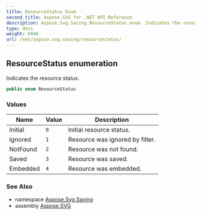 ```yaml
---
title: ResourceStatus Enum
second_title: Aspose.SVG for .NET API Reference
description: Aspose.Svg.Saving.ResourceStatus enum. Indicates the resource status
type: docs
weight: 6040
url: /net/aspose.svg.saving/resourcestatus/
---
```

## ResourceStatus enumeration

Indicates the resource status.

```csharp
public enum ResourceStatus
```

### Values

| Name | Value | Description |
| --- | --- | --- |
| Initial | `0` | Initial resource status. |
| Ignored | `1` | Resource was ignored by filter. |
| NotFound | `2` | Resource was not found. |
| Saved | `3` | Resource was saved. |
| Embedded | `4` | Resource was embedded. |

### See Also

* namespace [Aspose.Svg.Saving](../../aspose.svg.saving/)
* assembly [Aspose.SVG](../../)
